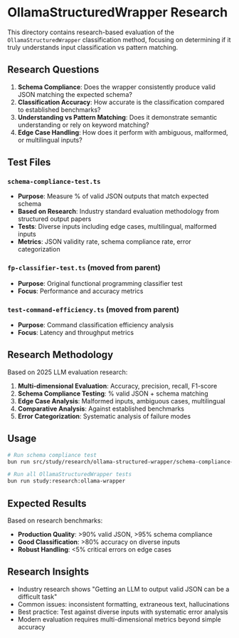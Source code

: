 # OllamaStructuredWrapper Research

This directory contains research-based evaluation of the `OllamaStructuredWrapper` classification method, focusing on determining if it truly understands input classification vs pattern matching.

## Research Questions

1. **Schema Compliance**: Does the wrapper consistently produce valid JSON matching the expected schema?
2. **Classification Accuracy**: How accurate is the classification compared to established benchmarks?
3. **Understanding vs Pattern Matching**: Does it demonstrate semantic understanding or rely on keyword matching?
4. **Edge Case Handling**: How does it perform with ambiguous, malformed, or multilingual inputs?

## Test Files

### `schema-compliance-test.ts`
- **Purpose**: Measure % of valid JSON outputs that match expected schema
- **Based on Research**: Industry standard evaluation methodology from structured output papers
- **Tests**: Diverse inputs including edge cases, multilingual, malformed inputs
- **Metrics**: JSON validity rate, schema compliance rate, error categorization

### `fp-classifier-test.ts` (moved from parent)
- **Purpose**: Original functional programming classifier test
- **Focus**: Performance and accuracy metrics

### `test-command-efficiency.ts` (moved from parent)  
- **Purpose**: Command classification efficiency analysis
- **Focus**: Latency and throughput metrics

## Research Methodology

Based on 2025 LLM evaluation research:

1. **Multi-dimensional Evaluation**: Accuracy, precision, recall, F1-score
2. **Schema Compliance Testing**: % valid JSON + schema matching
3. **Edge Case Analysis**: Malformed inputs, ambiguous cases, multilingual
4. **Comparative Analysis**: Against established benchmarks
5. **Error Categorization**: Systematic analysis of failure modes

## Usage

```bash
# Run schema compliance test
bun run src/study/research/ollama-structured-wrapper/schema-compliance-test.ts

# Run all OllamaStructuredWrapper tests
bun run study:research:ollama-wrapper
```

## Expected Results

Based on research benchmarks:
- **Production Quality**: >90% valid JSON, >95% schema compliance
- **Good Classification**: >80% accuracy on diverse inputs  
- **Robust Handling**: <5% critical errors on edge cases

## Research Insights

- Industry research shows "Getting an LLM to output valid JSON can be a difficult task"
- Common issues: inconsistent formatting, extraneous text, hallucinations
- Best practice: Test against diverse inputs with systematic error analysis
- Modern evaluation requires multi-dimensional metrics beyond simple accuracy